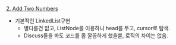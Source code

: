 [2. Add Two Numbers](https://leetcode.com/problems/add-two-numbers/)

- 기본적인 LinkedList구현
  - 별다를건 없고, ListNode를 이용하니 head를 두고, cursor로 탐색.
  - Discuss들을 봐도 코드를 좀 깔끔하게 했을뿐, 로직의 차이는 없음.